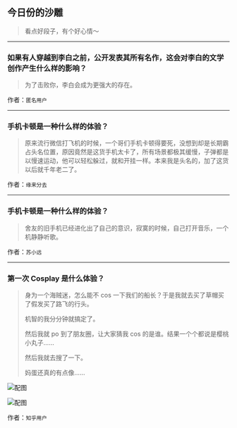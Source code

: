 ## 今日份的沙雕

> 看点好段子，有个好心情～


 
---

### 如果有人穿越到李白之前，公开发表其所有名作，这会对李白的文学创作产生什么样的影响？

> 为了击败你，李白会成为更强大的存在。


作者：`匿名用户`

---

### 手机卡顿是一种什么样的体验？

> 原来流行微信打飞机的时候，一个哥们手机卡顿得要死，没想到却是长期霸占头名位置，原因竟然是这货手机太卡了，所有场景都极其缓慢，子弹都是以慢速运动，他可以轻松躲过，就和开挂一样。本来我是头名的，加了这货以后就千年老二了。


作者：`缘来分去`

---

### 手机卡顿是一种什么样的体验？

> 舍友的旧手机已经进化出了自己的意识，寂寞的时候，自己打开音乐，一个机静静听歌。


作者：`苏小远`

---

### 第一次 Cosplay 是什么体验？

> 身为一个海贼迷，怎么能不 cos 一下我们的船长？于是我就去买了草帽买了假发买了路飞的行头。
> 
> 机智的我分分钟就搞定了。
> 
> 然后我就 po 到了朋友圈，让大家猜我 cos 的是谁。结果一个个都说是樱桃小丸子……
> 
> 然后我就去搜了一下。
> 
> 妈蛋还真的有点像……



![配图](http://pic4.zhimg.com/70/fb7a7d858bfae3356caab522a41bb9d7_b.jpg)



![配图](http://pic3.zhimg.com/70/e68c9b8e09a91ddd468eca670aee64d2_b.jpg)


作者：`知乎用户`